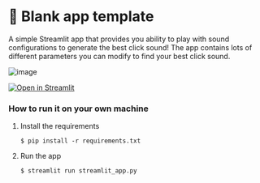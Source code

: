# 🎈 Blank app template

A simple Streamlit app that provides you ability to play with sound configurations to generate the best click sound!
The app contains lots of different parameters you can modify to find your best click sound.

![image](https://github.com/user-attachments/assets/3c8a35e5-26ac-4f5c-bbd3-8b02c893e21f)

[![Open in Streamlit](https://static.streamlit.io/badges/streamlit_badge_black_white.svg)](https://click-sound-generator.streamlit.app/)

### How to run it on your own machine

1. Install the requirements

   ```
   $ pip install -r requirements.txt
   ```

2. Run the app

   ```
   $ streamlit run streamlit_app.py
   ```

